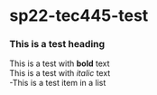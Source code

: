 # sp22-tec445-test  
### This is a test heading  
This is a test with **bold** text  
This is a test with *italic* text  
-This is a test item in a list  
